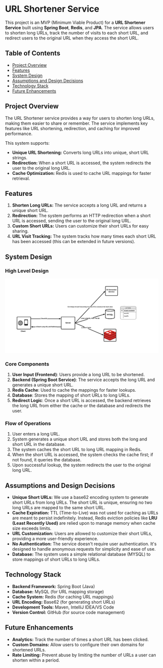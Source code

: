 # **URL Shortener Service**

This project is an MVP (Minimum Viable Product) for a **URL Shortener Service** built using **Spring Boot**, **Redis**, and **JPA**. The service allows users to shorten long URLs, track the number of visits to each short URL, and redirect users to the original URL when they access the short URL.

## **Table of Contents**

- [Project Overview](#project-overview)
- [Features](#features)
- [System Design](#system-design)
- [Assumptions and Design Decisions](#assumptions-and-design-decisions)
- [Technology Stack](#technology-stack)
- [Future Enhancements](#future-enhancements)

## **Project Overview**

The URL Shortener service provides a way for users to shorten long URLs, making them easier to share or remember. The service implements key features like URL shortening, redirection, and caching for improved performance.

This system supports:
- **Unique URL Shortening:** Converts long URLs into unique, short URL strings.
- **Redirection:** When a short URL is accessed, the system redirects the user to the original long URL.
- **Cache Optimization:** Redis is used to cache URL mappings for faster retrieval.

## **Features**

1. **Shorten Long URLs:** The service accepts a long URL and returns a unique short URL.
2. **Redirection:** The system performs an HTTP redirection when a short URL is accessed, sending the user to the original long URL.
3. **Custom Short URLs:** Users can customize their short URLs for easy sharing.
4. **URL Visit Tracking:** The system tracks how many times each short URL has been accessed (this can be extended in future versions).

## **System Design**

### **High Level Design** ###
![System Design Diagram](src/main/resources/diagrams/System-Design.png)

### **Core Components**
1. **User Input (Frontend)**: Users provide a long URL to be shortened.
2. **Backend (Spring Boot Service)**: The service accepts the long URL and generates a unique short URL.
3. **Redis Cache**: Used to cache the mappings for faster lookups.
4. **Database**: Stores the mapping of short URLs to long URLs.
5. **Redirect Logic**: Once a short URL is accessed, the backend retrieves the long URL from either the cache or the database and redirects the user.

### **Flow of Operations**
1. User enters a long URL.
2. System generates a unique short URL and stores both the long and short URL in the database.
3. The system caches the short URL to long URL mapping in Redis.
4. When the short URL is accessed, the system checks the cache first; if not found, it queries the database.
5. Upon successful lookup, the system redirects the user to the original long URL.

## **Assumptions and Design Decisions**

- **Unique Short URLs:** We use a base62 encoding system to generate short URLs from long URLs. The short URL is unique, ensuring no two long URLs are mapped to the same short URL.
- **Cache Expiration:** TTL (Time-to-Live) was not used for caching as URLs are meant to persist indefinitely. Instead, Redis eviction policies like **LRU (Least Recently Used)** are relied upon to manage memory when cache size exceeds limits.
- **URL Customization:** Users are allowed to customize their short URLs, providing a more user-friendly experience.
- **No Authentication:** The service doesn't require user authentication. It's designed to handle anonymous requests for simplicity and ease of use.
- **Database:** The system uses a simple relational database (MYSQL) to store mappings of short URLs to long URLs.

## **Technology Stack**

- **Backend Framework:** Spring Boot (Java)
- **Database:** MySQL (for URL mapping storage)
- **Cache System:** Redis (for caching URL mappings)
- **URL Encoding:** Base62 (for generating short URLs)
- **Development Tools:** Maven, IntelliJ IDEA/VS Code
- **Version Control:** GitHub (for source code management)

## **Future Enhancements** ##
- **Analytics:** Track the number of times a short URL has been clicked.
- **Custom Domains:** Allow users to configure their own domains for shortened URLs.
- **Rate Limiting:** Prevent abuse by limiting the number of URLs a user can shorten within a period.



